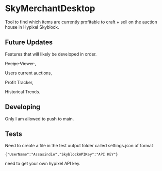 # SkyMerchantDesktop

Tool to find which items are currently profitable to craft + sell on the auction house in Hypixel Skyblock.

## Future Updates
Features that will likely be developed in order.

<del> Recipe Viewer </del>,

Users current auctions,

Profit Tracker,

Historical Trends.

## Developing
Only I am allowed to push to main.

## Tests

Need to create a file in the test output folder called settings.json of format 

<code>{"UserName":"Assasindie","SkyblockAPIKey":"API KEY"}</code>

need to get your own hypixel API key.
